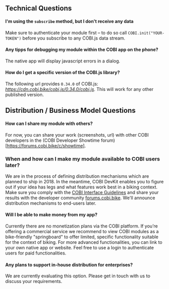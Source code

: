 ## Technical Questions

#### I'm using the `subscribe` method, but I don't receive any data

Make sure to authenticate your module first – to do so call
`COBI.init("YOUR-TOKEN")` before you subscribe to any COBI.js data stream.

#### Any tipps for debugging my module within the COBI app on the phone?

The native app will display javascript errors in a dialog.

#### How do I get a specific version of the COBI.js library?

The following url provides `0.34.0` of COBI.js: *https://cdn.cobi.bike/cobi.js/0.34.0/cobi.js*. This will work for any other published version.

## Distribution / Business Model Questions

#### How can I share my module with others?

For now, you can share your work (screenshots, url) with other COBI developers in the (COBI Developer Showtime forum)[https://forums.cobi.bike/c/showtime].

### When and how can I make my module available to COBI users later?
We are in the process of defining distribution mechanisms which are planned to ship in 2018. In the meantime, COBI DevKit enables you to figure out if your idea has legs and what features work best in a biking context. Make sure you comply with the [COBI Interface Guidelines](interface-guidelines.md) and share your results with the developer community [forums.cobi.bike](https://forums.cobi.bike). We'll announce distribution mechanisms to end-users later.

#### Will I be able to make money from my app?

Currently there are no monetization plans via the COBI platform. If you’re offering a commercial service we recommend to view COBI modules as a bike-friendly "springboard" to offer limited, specific functionality suitable for the context of biking. For more advanced functionalities, you can link to your own native app or website. Feel free to use a login to authenticate users for paid functionalities.

#### Any plans to support in-house distribution for enterprises?

We are currently evaluating this option. Please get in touch with us to discuss your requirements.
